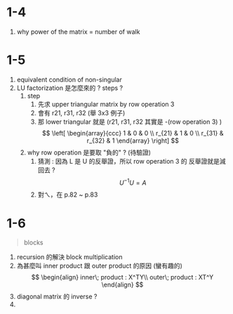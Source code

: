 # 1-4
1. why power of the matrix = number of walk
# 1-5
1. equivalent condition of non-singular
2. LU factorization 是怎麼來的 ? steps ?
	1. step
		1. 先求 upper triangular matrix by row operation 3
		2. 會有 r21, r31, r32 (舉 3x3 例子)
		3. 那 lower triangular 就是 (r21, r31, r32 其實是 -(row operation 3) )
		   $$
			\left[
			\begin{array}{ccc}
			1 & 0 & 0 \\
			r_{21} & 1 & 0 \\
			r_{31} & r_{32} & 1 
			\end{array}
			\right]
			$$
	2. why row operation 是要取 "負的" ? (待驗證) 
		1. 猜測 : 因為 L 是 U 的反舉證，所以 row operation 3 的 反舉證就是減回去 ? $$U^{-1}U = A$$
		2. 對ㄟ，在 p.82 ~ p.83 
# 1-6
> blocks
1. recursion 的解決 block multiplication
2. 為甚麼叫 inner product 跟 outer product 的原因 (蠻有趣的) 
$$
\begin{align}
inner\; product : X^TY\\
outer\; product : XT^Y
\end{align}
$$
3. diagonal matrix 的 inverse ?
4. 